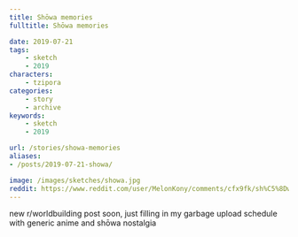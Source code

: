 ```yaml
---
title: Shōwa memories
fulltitle: Shōwa memories

date: 2019-07-21
tags:
    - sketch
    - 2019
characters:
    - tzipora
categories:
    - story
    - archive
keywords:
    - sketch
    - 2019

url: /stories/showa-memories
aliases:
- /posts/2019-07-21-showa/

image: /images/sketches/showa.jpg
reddit: https://www.reddit.com/user/MelonKony/comments/cfx9fk/sh%C5%8Dwa_memories/
---
```


new r/worldbuilding post soon, just filling in my garbage upload schedule with generic anime and shōwa nostalgia
